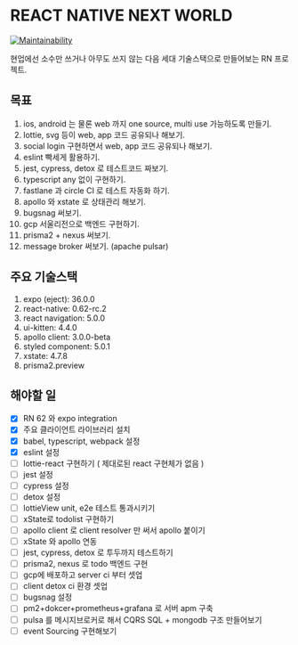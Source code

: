 # REACT NATIVE NEXT WORLD

[![Maintainability](https://api.codeclimate.com/v1/badges/db62ea953d04a04cbf11/maintainability)](https://codeclimate.com/github/HwangJJung/react-native-future/maintainability)

현업에선 소수만 쓰거나 아무도 쓰지 않는 다음 세대 기술스택으로 만들어보는 RN 프로젝트.

## 목표

1. ios, android 는 물론 web 까지 one source, multi use 가능하도록 만들기.
1. lottie, svg 등이 web, app 코드 공유되나 해보기.
1. social login 구현하면서 web, app 코드 공유되나 해보기.
1. eslint 빡세게 활용하기.
1. jest, cypress, detox 로 테스트코드 짜보기.
1. typescript any 없이 구현하기.
1. fastlane 과 circle CI 로 테스트 자동화 하기.
1. apollo 와 xstate 로 상태관리 해보기.
1. bugsnag 써보기.
1. gcp 서울리전으로 백엔드 구현하기.
1. prisma2 + nexus 써보기.
1. message broker 써보기. (apache pulsar)

## 주요 기술스택

1. expo (eject): 36.0.0
1. react-native: 0.62-rc.2
1. react navigation: 5.0.0
1. ui-kitten: 4.4.0
1. apollo client: 3.0.0-beta
1. styled component: 5.0.1
1. xstate: 4.7.8
1. prisma2.preview

## 해야할 일

- [x] RN 62 와 expo integration
- [x] 주요 클라이언트 라이브러리 설치
- [x] babel, typescript, webpack 설정
- [x] eslint 설정
- [ ] lottie-react 구현하기 ( 제대로된 react 구현체가 없음 )
- [ ] jest 설정
- [ ] cypress 설정
- [ ] detox 설정
- [ ] lottieView unit, e2e 테스트 통과시키기
- [ ] xState로 todolist 구현하기
- [ ] apollo client 로 client resolver 만 써서 apollo 붙이기
- [ ] xState 와 apollo 연동
- [ ] jest, cypress, detox 로 투두까지 테스트하기
- [ ] prisma2, nexus 로 todo 백엔드 구현
- [ ] gcp에 배포하고 server ci 부터 셋업
- [ ] client detox ci 환경 셋업
- [ ] bugsnag 설정
- [ ] pm2+dokcer+prometheus+grafana 로 서버 apm 구축
- [ ] pulsa 를 메시지브로커로 해서 CQRS SQL + mongodb 구조 만들어보기
- [ ] event Sourcing 구현해보기
